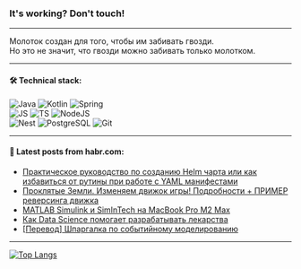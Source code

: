 ### It's working? Don't touch!

---
Молоток создан для того, чтобы им забивать гвозди. <br>
Но это не значит, что гвозди можно забивать только молотком.

---

#### 🛠️ Technical stack:

![Java](https://img.shields.io/badge/Java-informational?logo=Oracle&style=flat&logoColor=white&color=FF4500)
![Kotlin](https://img.shields.io/badge/Kotlin-informational?logo=Kotlin&style=flat&logoColor=white&color=774D97)
![Spring](https://img.shields.io/badge/SpringBoot-informational?logo=SpringBoot&style=flat&logoColor=white&color=6DB33F) <br>
![JS](https://img.shields.io/badge/JS-informational?logo=javaScript&style=flat&logoColor=black&color=F7Df1E)
![TS](https://img.shields.io/badge/TypeScript-informational?logo=typeScript&style=flat&logoColor=black&color=0667A8)
![NodeJS](https://img.shields.io/badge/NodeJS-informational?logo=node.js&style=flat&logoColor=white&color=70A760) <br>
![Nest](https://img.shields.io/badge/NestJS-informational?logo=NestJS&style=flat&logoColor=white&color=E0234E)
![PostgreSQL](https://img.shields.io/badge/PostgreSQL-informational?logo=PostgreSQL&style=flat&logoColor=white&color=DAA520)
![Git](https://img.shields.io/badge/Git-informational?logo=git&style=flat&logoColor=white&color=778899)

___

#### 💬 Latest posts from habr.com:

<!-- BLOG-POST-LIST:START -->
- [Практическое руководство по созданию Helm чарта или как избавиться от рутины при работе с YAML манифестами](https://habr.com/ru/articles/769046/?utm_source=habrahabr&utm_medium=rss&utm_campaign=769046)
- [Проклятые Земли. Изменяем движок игры! Подробности + ПРИМЕР реверсинга движка](https://habr.com/ru/articles/769050/?utm_source=habrahabr&utm_medium=rss&utm_campaign=769050)
- [MATLAB Simulink и SimInTech на MacBook Pro M2 Max](https://habr.com/ru/articles/769042/?utm_source=habrahabr&utm_medium=rss&utm_campaign=769042)
- [Как Data Science помогает разрабатывать лекарства](https://habr.com/ru/articles/769022/?utm_source=habrahabr&utm_medium=rss&utm_campaign=769022)
- [[Перевод] Шпаргалка по событийному моделированию](https://habr.com/ru/articles/769018/?utm_source=habrahabr&utm_medium=rss&utm_campaign=769018)
<!-- BLOG-POST-LIST:END -->

---
[![Top Langs](https://github-readme-stats-git-master-advtsetting-gmailcom.vercel.app/api/top-langs/?username=zloylis&langs_count=10&hide_title=false&title_color=e6edf3&size_weight=0.5&count_weight=0.5&layout=compact&hide_border=true&theme=dracula)](https://github.com/zloylis)

<!-- ![GitHub stats](https://github-readme-stats-git-master-advtsetting-gmailcom.vercel.app/api?username=zloylis&show_icons=true&hide_border=true&theme=dracula&hide_title=true&include_all_commits=true&count_private=true&hide=contribs&hide_rank=true) -->
